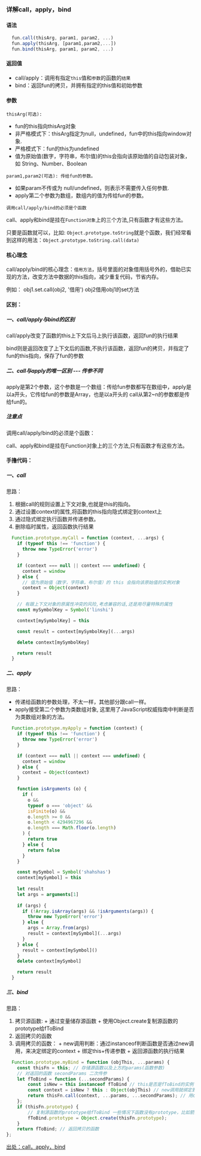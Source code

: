 ### 详解call，apply，bind

#### 语法

```js
  fun.call(thisArg, param1, param2, ...)
  fun.apply(thisArg, [param1,param2,...])
  fun.bind(thisArg, param1, param2, ...)
```

#### 返回值

+ call/apply：调用有指定```this```值和```参数```的函数的```结果```
+ bind：返回fun的拷贝，并拥有指定的this值和初始参数
  
#### 参数

```thisArg(可选):```

+ fun的this指向thisArg对象
+ 非严格模式下：thisArg指定为null，undefined，fun中的this指向window对象.
+ 严格模式下：fun的this为undefined
+ 值为原始值(数字，字符串，布尔值)的this会指向该原始值的自动包装对象，如 String、Number、Boolean

```param1,param2(可选): 传给fun的参数。```

+ 如果param不传或为 null/undefined，则表示不需要传入任何参数.
+ apply第二个参数为数组，数组内的值为传给fun的参数。

```调用call/apply/bind的必须是个函数```

call、apply和bind是挂在```Function对象```上的三个方法,只有函数才有这些方法。

只要是函数就可以，比如: ```Object.prototype.toString```就是个函数，我们经常看到这样的用法：```Object.prototype.toString.call(data)```

#### 核心理念

call/apply/bind的核心理念：```借用方法```，括号里面的对象借用括号外的，借助已实现的方法，改变方法中数据的this指向，减少重复代码，节省内存。

例如： obj1.set.call(obj2, '借用') obj2借用obj1的set方法

#### 区别：

##### 一、call/apply与bind的区别

call/apply改变了函数的this上下文后马上执行该函数，返回fun的执行结果

bind则是返回改变了上下文后的函数,不执行该函数，返回fun的拷贝，并指定了fun的this指向，保存了fun的参数

##### 二、call与apply的唯一区别 --- 传参不同

apply是第2个参数，这个参数是一个数组：传给fun参数都写在数组中，apply是以a开头，它传给fun的参数是Array，也是以a开头的
call从第2~n的参数都是传给fun的。

##### 注意点

调用call/apply/bind的必须是个函数：

call、apply和bind是挂在Function对象上的三个方法,只有函数才有这些方法。

#### 手撸代码：

##### 一、call

思路：

1. 根据call的规则设置上下文对象,也就是this的指向。
2. 通过设置context的属性,将函数的this指向隐式绑定到context上
3. 通过隐式绑定执行函数并传递参数。
4. 删除临时属性，返回函数执行结果
   
```js
  Function.prototype.myCall = function (context, ...args) {
    if (typeof this !== 'function') {
      throw new TypeError('error')
    }

    if (context === null || context === undefined) {
      context = window
    } else {
      // 值为原始值（数字，字符串，布尔值）的 this 会指向该原始值的实例对象
      context = Object(context)
    }

    // 有跟上下文对象的原属性冲突的风险,考虑兼容的话,还是用尽量特殊的属性
    const mySymbolKey = Symbol('linshi')

    context[mySymbolKey] = this

    const result = context[mySymbolKey](...args)

    delete context[mySymbolKey]

    return result
  }
```
##### 二、apply

思路：

+ 传递给函数的参数处理，不太一样，其他部分跟call一样。
+ apply接受第二个参数为类数组对象, 这里用了JavaScript权威指南中判断是否为类数组对象的方法。

```js
  Function.prototype.myApply = function (context) {
    if (typeof this !== 'function') {
      throw new TypeError('error')
    }

    if (context === null || context === undefined) {
      context = window
    } else {
      context = Object(context)
    }

    function isArguments (o) {
      if (
        o &&
        typeof o === 'object' &&
        isFinite(o) &&
        o.length >= 0 &&
        o.length < 4294967296 &&
        o.length === Math.floor(o.length)
      ) {
        return true
      } else {
        return false
      }
    }

    const mySymbol = Symbol('shahshas')
    context[mySymbol] = this
    
    let result
    let args = arguments[1]
    
    if (args) {
      if (!Array.isArray(args) && !isArguments(args)) {
        throw new TypeError('error')
      } else {
        args = Array.from(args)
        result = context[mySymbol](...args)
      }
    } else {
      result = context[mySymbol]()
    }
    delete context[mySymbol]

    return result
  }
```

##### 三、bind

思路：
  1. 拷贝源函数:
    + 通过变量储存源函数
    + 使用Object.create复制源函数的prototype给fToBind
  2. 返回拷贝的函数
  3. 调用拷贝的函数：
    + new调用判断：通过instanceof判断函数是否通过new调用，来决定绑定的context
    + 绑定this+传递参数
    + 返回源函数的执行结果

```js
  Function.prototype.myBind = function (objThis, ...params) {
    const thisFn = this; // 存储源函数以及上方的params(函数参数)
    // 对返回的函数 secondParams 二次传参
    let fToBind = function (...secondParams) {
        const isNew = this instanceof fToBind // this是否是fToBind的实例 也就是返回的fToBind是否通过new调用
        const context = isNew ? this : Object(objThis) // new调用就绑定到this上,否则就绑定到传入的objThis上
        return thisFn.call(context, ...params, ...secondParams); // 用call调用源函数绑定this的指向并传递参数,返回执行结果
    };
    if (thisFn.prototype) {
        // 复制源函数的prototype给fToBind 一些情况下函数没有prototype，比如箭头函数
        fToBind.prototype = Object.create(thisFn.prototype);
    }
    return fToBind; // 返回拷贝的函数
};
```

[出处：call，apply，bind](https://juejin.im/post/5d469e0851882544b85c32ef)